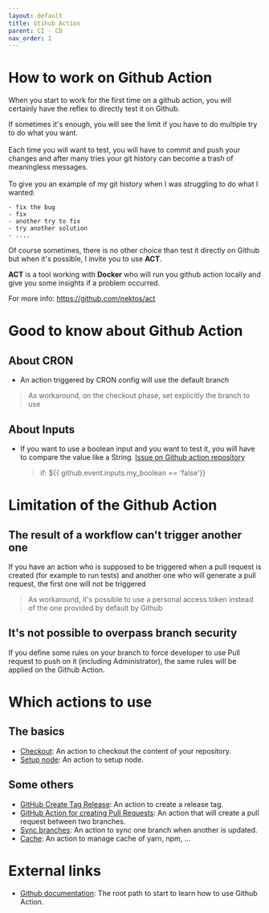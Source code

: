 ```yaml
---
layout: default
title: Gtihub Action
parent: CI - CD
nav_order: 1
---
```


# How to work on Github Action

When you start to work for the first time on a github action, you will certainly have the reflex to directly test it on Github.

If sometimes it's enough, you will see the limit if you have to do multiple try to do what you want.
\
\
Each time you will want to test, you will have to commit and push your changes and after many tries your git history can become a trash of meaningless messages.
\
\
To give you an example of my git history when I was struggling to do what I wanted:

```
- fix the bug
- fix
- another try to fix
- try another solution
- ....
```

Of course sometimes, there is no other choice than test it directly on Github but when it's possible, I invite you to use **ACT**.

**ACT** is a tool working with **Docker** who will run you github action locally and give you some insights if a problem occurred.

For more info: https://github.com/nektos/act

# Good to know about Github Action

## About CRON

- An action triggered by CRON config will use the default branch

> As workaround, on the checkout phase, set explicitly the branch to use

## About Inputs

- If you want to use a boolean input and you want to test it, you will have to compare the value like a String. [Issue on Github action repository](https://github.com/actions/runner/issues/1483)
  > if: $\{\{ github.event.inputs.my_boolean == 'false'}}

# Limitation of the Github Action

## The result of a workflow can't trigger another one

If you have an action who is supposed to be triggered when a pull request is created (for example to run tests) and another one who will generate a pull request, the first one will not be triggered

> As workaround, it's possible to use a personal access token instead of the one provided by default by Github

## It's not possible to overpass branch security

If you define some rules on your branch to force developer to use Pull request to push on it (including Administrator), the same rules will be applied on the Github Action.

# Which actions to use

## The basics

- [Checkout](https://github.com/marketplace/actions/checkout): An action to checkout the content of your repository.
- [Setup node](https://github.com/marketplace/actions/setup-node-js-environment): An action to setup node.

## Some others

- [GitHub Create Tag Release](https://github.com/marketplace/actions/github-create-tag-release): An action to create a release tag.
- [GitHub Action for creating Pull Requests](https://github.com/marketplace/actions/github-action-for-creating-pull-requests): An action that will create a pull request between two branches.
- [Sync branches](https://github.com/marketplace/actions/sync-branches): An action to sync one branch when another is updated.
- [Cache](https://github.com/marketplace/actions/cache): An action to manage cache of yarn, npm, ...

# External links

- [Github documentation](https://docs.github.com/en/actions): The root path to start to learn how to use Github Action.
